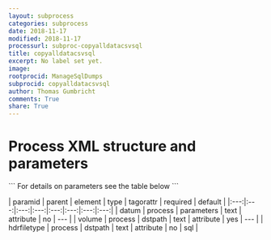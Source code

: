 ```yaml
---
layout: subprocess
categories: subprocess
date: 2018-11-17
modified: 2018-11-17
processurl: subproc-copyalldatacsvsql
title: copyalldatacsvsql
excerpt: No label set yet.
image: 
rootprocid: ManageSqlDumps
subprocid: copyalldatacsvsql
author: Thomas Gumbricht
comments: True
share: True
---
```


<h1 class='foot-description'>Process XML structure and parameters</h1>
```
For details on parameters see the table below
<?xml version="1.0" ?>
<process>
  <!--Generated from python-->
  <userproj plotid="yourplotid" projectid="yourprojectid" siteid="yoursiteid" system="systemid" tractid="yourtractid" userid="youruserid"/>
  <period endday="DD" endmonth="MM" endyear="YYYY" seasonendday="DD" seasonendmonth="MM" seasonstartday="DD" seasonstartmonth="MM" startday="DD" startmonth="MM" startyear="YYYY" timestep="timestep"/>
  <parameters datum="txtstring"/>
  <dstpath hdrfiletype="txtstring" volume="txtstring"/>
</process>
```

| paramid | parent | element | type | tagorattr | required | default |
|:---:|:---:|:---:|:---:|:---:|:---:|:---:|:---:|
| datum | process | parameters | text | attribute | no | --- |
| volume | process | dstpath | text | attribute | yes | --- |
| hdrfiletype | process | dstpath | text | attribute | no | sql |
